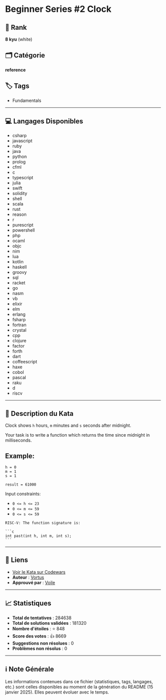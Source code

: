 # Beginner Series #2 Clock

## 🏅 Rank
**8 kyu** (white)

## 🗂️ Catégorie
**reference**

## 🏷️ Tags
- Fundamentals

---

## 💻 Langages Disponibles
- csharp
- javascript
- ruby
- java
- python
- prolog
- cfml
- c
- typescript
- julia
- swift
- solidity
- shell
- scala
- rust
- reason
- r
- purescript
- powershell
- php
- ocaml
- objc
- nim
- lua
- kotlin
- haskell
- groovy
- sql
- racket
- go
- nasm
- vb
- elixir
- elm
- erlang
- fsharp
- fortran
- crystal
- cpp
- clojure
- factor
- forth
- dart
- coffeescript
- haxe
- cobol
- pascal
- raku
- d
- riscv

---

## 📜 Description du Kata

Clock shows `h` hours, `m` minutes and `s` seconds after midnight.

Your task is to write a function which returns the time since midnight in milliseconds.

## Example:

```
h = 0
m = 1
s = 1

result = 61000
```

Input constraints:

* `0 <= h <= 23`
* `0 <= m <= 59`
* `0 <= s <= 59`

~~~if:riscv
RISC-V: The function signature is:

```c
int past(int h, int m, int s);
```
~~~


---

## 🔗 Liens
- [Voir le Kata sur Codewars](https://www.codewars.com/kata/55f9bca8ecaa9eac7100004a)
- **Auteur** : [Vortus](https://www.codewars.com/users/Vortus)
- **Approuvé par** : [Voile](https://www.codewars.com/users/Voile)

---

## 📈 Statistiques
- **Total de tentatives** : 284638
- **Total de solutions validées** : 181320
- **Nombre d'étoiles** : ⭐ 848
- **Score des votes** : 👍 8669
- **Suggestions non résolues** : 0
- **Problèmes non résolus** : 0

---

## ℹ️ Note Générale
Les informations contenues dans ce fichier (statistiques, tags, langages, etc.) sont celles disponibles au moment de la génération du README (15 janvier 2025). Elles peuvent évoluer avec le temps.
